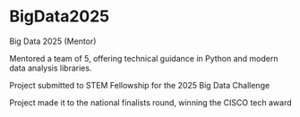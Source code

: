 # BigData2025

Big Data 2025 (Mentor)

Mentored a team of 5, offering technical guidance in Python and modern data analysis libraries.

Project submitted to STEM Fellowship for the 2025 Big Data Challenge

Project made it to the national finalists round, winning the CISCO tech award
